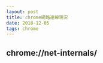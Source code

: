 ```yaml
---
layout: post
title: chrome網路連線現況
date: 2018-12-05
tags: chrome
---
```


## chrome://net-internals/

